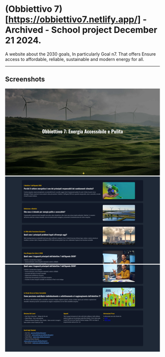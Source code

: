 # (Obbiettivo 7)[https://obbiettivo7.netlify.app/] - Archived - School project December 21 2024.

A website about the 2030 goals, In particularly Goal n7. That offers Ensure access to affordable, reliable, sustainable and modern energy for all.

---

## Screenshots 

![Screenshot](screenshots/Screenshot1.png)
![Screenshot](screenshots/Screenshot2.png)
![Screenshot](screenshots/Screenshot3.png)
